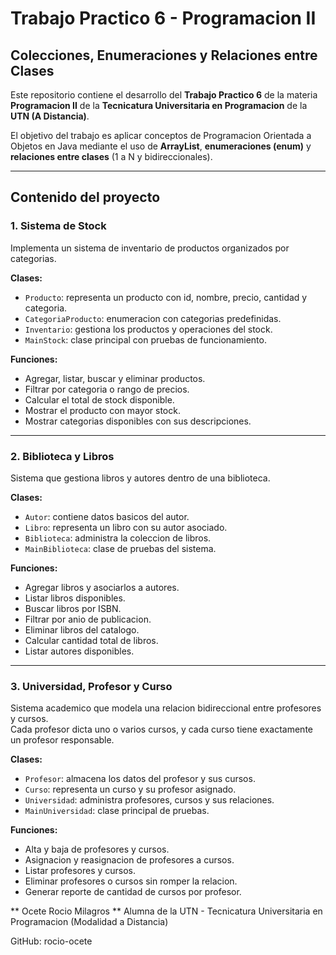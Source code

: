 # Trabajo Practico 6 - Programacion II
## Colecciones, Enumeraciones y Relaciones entre Clases

Este repositorio contiene el desarrollo del **Trabajo Practico 6** de la materia **Programacion II** de la **Tecnicatura Universitaria en Programacion** de la **UTN (A Distancia)**.

El objetivo del trabajo es aplicar conceptos de Programacion Orientada a Objetos en Java mediante el uso de **ArrayList**, **enumeraciones (enum)** y **relaciones entre clases** (1 a N y bidireccionales).

---

## Contenido del proyecto

### 1. Sistema de Stock
Implementa un sistema de inventario de productos organizados por categorias.

**Clases:**
- `Producto`: representa un producto con id, nombre, precio, cantidad y categoria.
- `CategoriaProducto`: enumeracion con categorias predefinidas.
- `Inventario`: gestiona los productos y operaciones del stock.
- `MainStock`: clase principal con pruebas de funcionamiento.

**Funciones:**
- Agregar, listar, buscar y eliminar productos.
- Filtrar por categoria o rango de precios.
- Calcular el total de stock disponible.
- Mostrar el producto con mayor stock.
- Mostrar categorias disponibles con sus descripciones.

---

### 2. Biblioteca y Libros
Sistema que gestiona libros y autores dentro de una biblioteca.

**Clases:**
- `Autor`: contiene datos basicos del autor.
- `Libro`: representa un libro con su autor asociado.
- `Biblioteca`: administra la coleccion de libros.
- `MainBiblioteca`: clase de pruebas del sistema.

**Funciones:**
- Agregar libros y asociarlos a autores.
- Listar libros disponibles.
- Buscar libros por ISBN.
- Filtrar por anio de publicacion.
- Eliminar libros del catalogo.
- Calcular cantidad total de libros.
- Listar autores disponibles.

---

### 3. Universidad, Profesor y Curso
Sistema academico que modela una relacion bidireccional entre profesores y cursos.  
Cada profesor dicta uno o varios cursos, y cada curso tiene exactamente un profesor responsable.

**Clases:**
- `Profesor`: almacena los datos del profesor y sus cursos.
- `Curso`: representa un curso y su profesor asignado.
- `Universidad`: administra profesores, cursos y sus relaciones.
- `MainUniversidad`: clase principal de pruebas.

**Funciones:**
- Alta y baja de profesores y cursos.
- Asignacion y reasignacion de profesores a cursos.
- Listar profesores y cursos.
- Eliminar profesores o cursos sin romper la relacion.
- Generar reporte de cantidad de cursos por profesor.

** Ocete Rocio Milagros **
Alumna de la UTN - Tecnicatura Universitaria en Programacion (Modalidad a Distancia)

GitHub: rocio-ocete
